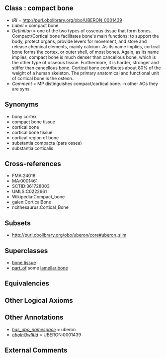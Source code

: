 
## Class : compact bone

 * *IRI* = http://purl.obolibrary.org/obo/UBERON_0001439
 * *Label* = compact bone
 * *Definition* = one of the two types of osseous tissue that form bones. Compact/Cortical bone facilitates bone's main functions: to support the body, protect organs, provide levers for movement, and store and release chemical elements, mainly calcium. As its name implies, cortical bone forms the cortex, or outer shell, of most bones. Again, as its name implies, compact bone is much denser than cancellous bone, which is the other type of osseous tissue. Furthermore, it is harder, stronger and stiffer than cancellous bone. Cortical bone contributes about 80% of the weight of a human skeleton. The primary anatomical and functional unit of cortical bone is the osteon..
 * *Comment* = MP distinguishes compact/cortical bone. in other AOs they are syns

## Synonyms

 * bony cortex
 * compact bone tissue
 * cortical bone
 * cortical bone tissue
 * cortical region of bone
 * substantia compacta (pars ossea)
 * substantia corticalis

## Cross-references

 * FMA:24018
 * MA:0001461
 * SCTID:361728003
 * UMLS:C0222661
 * Wikipedia:Compact_bone
 * galen:CorticalBone
 * ncithesaurus:Cortical_Bone

## Subsets

 * http://purl.obolibrary.org/obo/uberon/core#uberon_slim

## Superclasses

 * [bone tissue](../../UBERON/81/UBERON_0002481.md)
 * [part_of](../../BFO/50/BFO_0000050.md) some [lamellar bone](../../UBERON/82/UBERON_0002482.md)

## Equivalencies


## Other Logical Axioms


## Other Annotations

 * *[has_obo_namespace](../../ce/oboInOwl#hasOBONamespace.md)* = uberon
 * *[oboInOwl#id](../../id/oboInOwl#id.md)* = UBERON:0001439

## External Comments

